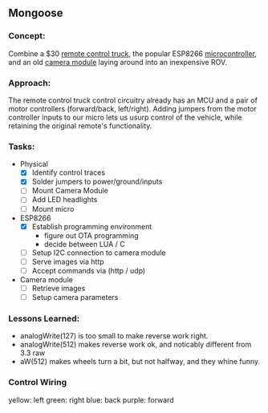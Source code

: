 ## Mongoose

### Concept:

Combine a $30 [remote control truck], the popular ESP8266 [microcontroller], and
an old [camera module] laying around into an inexpensive ROV.

### Approach:

The remote control truck control circuitry already has an MCU and a pair of
motor controllers (forward/back, left/right). Adding jumpers from the motor
controller inputs to our micro lets us usurp control of the vehicle, while
retaining the original remote's functionality.

### Tasks:

* Physical
  - [x] Identify control traces
  - [x] Solder jumpers to power/ground/inputs
  - [ ] Mount Camera Module
  - [ ] Add LED headlights
  - [ ] Mount micro
* ESP8266
  - [x] Establish programming environment
    * figure out OTA programming
    * decide between LUA / C
  - [ ] Setup I2C connection to camera module
  - [ ] Serve images via http
  - [ ] Accept commands via (http / udp)
* Camera module
  - [ ] Retrieve images
  - [ ] Setup camera parameters

### Lessons Learned:

* analogWrite(127) is too small to make reverse work right.
* analogWrite(512) makes reverse work ok, and noticably different from 3.3 raw
* aW(512) makes wheels turn a bit, but not halfway, and they whine funny.

### Control Wiring

yellow: left
green: right
blue: back
purple: forward

[remote control truck]: https://www.amazon.com/gp/product/B00Y53XH9O
[microcontroller]: https://www.amazon.com/gp/product/B010O1G1ES
[camera module]: https://www.amazon.com/Arducam-Megapixels-OV7670-640x480-Compatiable/dp/B013JRXG24
